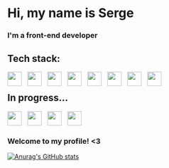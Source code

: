 # **Hi, my name is Serge**
### I'm a front-end developer

## Tech stack:
<img align="left" width="32px" src="https://cdn.jsdelivr.net/gh/devicons/devicon/icons/html5/html5-original.svg" style="padding-right:10px;"/>
<img align="left" width="32px" src="https://cdn.jsdelivr.net/gh/devicons/devicon/icons/css3/css3-original.svg" style="padding-right:10px;"/>
<img align="left" width="32px" src="https://cdn.jsdelivr.net/gh/devicons/devicon/icons/sass/sass-original.svg" style="padding-right:10px;"/>
<img align="left" width="32px" src="https://cdn.jsdelivr.net/gh/devicons/devicon/icons/gulp/gulp-plain.svg" style="padding-right:10px;"/>
<img align="left" width="32px" src="https://cdn.jsdelivr.net/gh/devicons/devicon/icons/react/react-original.svg" style="padding-right:10px;"/>
<img align="left" width="32px" src="https://cdn.jsdelivr.net/gh/devicons/devicon/icons/javascript/javascript-original.svg" style="padding-right:10px;"/>
<img align="left" width="32px" src="https://cdn.jsdelivr.net/gh/devicons/devicon/icons/typescript/typescript-original.svg" style="padding-right:10px;"/>
<img align="left" width="32px" src="https://cdn.jsdelivr.net/gh/devicons/devicon/icons/figma/figma-original.svg" style="padding-right:10px;"/>
<br />

## In progress...
<img align="left" width="32px" src="https://cdn.jsdelivr.net/gh/devicons/devicon/icons/redux/redux-original.svg" style="padding-right:10px;"/>
<img align="left" width="32px" src="https://cdn.jsdelivr.net/gh/devicons/devicon/icons/threejs/threejs-original.svg" style="padding-right:10px;"/>
<img align="left" width="32px" src="https://cdn.jsdelivr.net/gh/devicons/devicon/icons/nextjs/nextjs-original-wordmark.svg" style="padding-right:10px;"/>
<img align="left" width="32px" src="https://cdn.jsdelivr.net/gh/devicons/devicon/icons/tailwindcss/tailwindcss-plain.svg" style="padding-right:10px;"/>
<br />
<br />

### Welcome to my profile! <3

[![Anurag's GitHub stats](https://github-readme-stats.vercel.app/api?username=g4rv&hide=prs,issues&show_icons=true&theme=nightowl)](https://github.com/anuraghazra/github-readme-stats)
